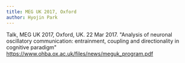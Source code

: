 ```yaml
---
title: MEG UK 2017, Oxford
author: Hyojin Park
---
```

Talk, MEG UK 2017, Oxford, UK. 22 Mar 2017.
"Analysis of neuronal oscillatory communication: entrainment, coupling and directionality in cognitive paradigm" 
<https://www.ohba.ox.ac.uk/files/news/meguk_program.pdf>
